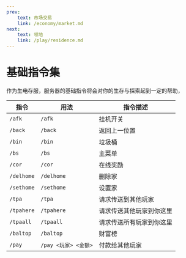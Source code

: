 ```yaml
---
prev:
    text: 市场交易
    link: /economy/market.md
next:
    text: 领地
    link: /play/residence.md
---
```


# 基础指令集

作为生~~电~~存服，服务器的基础指令将会对你的生存与探索起到一定的帮助，</br>

| 指令       | 用法             | 指令描述            |
|------------|----------------|-----------------|
| `/afk`     | `/afk`         | 挂机开关            |
| `/back`    | `/back`        | 返回上一位置          |
| `/bin`     | `/bin`         | 垃圾桶             |
| `/bs`      | `/bs`          | 主菜单             |
| `/cor`     | `/cor`         | 在线奖励            |
| `/delhome` | `/delhome`     | 删除家             |
| `/sethome` | `/sethome`     | 设置家             |
| `/tpa`     | `/tpa`         | 请求传送到其他玩家        |
| `/tpahere` | `/tpahere`     | 请求传送其他玩家到你这里   |
| `/tpaall`  | `/tpaall`      | 请求传送所有玩家到你这里   |
| `/baltop`  | `/baltop`      | 财富榜             |
| `/pay`     | `/pay <玩家> <金额>` | 付款给其他玩家       |
